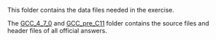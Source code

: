 This folder contains the data files needed in the exercise.

The [GCC_4_7_0](./GCC_4_7_0)  and [GCC_pre_C11](./GCC_pre_C11) folder contains the source files and header files of all official answers.